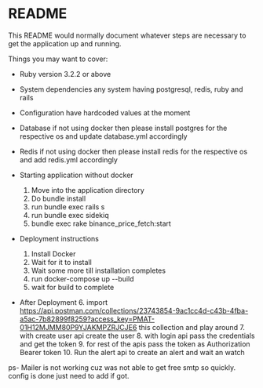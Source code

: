# README

This README would normally document whatever steps are necessary to get the application up and running.

Things you may want to cover:

* Ruby version
    3.2.2 or above

* System dependencies
    any system having postgresql, redis, ruby and rails

* Configuration
    have hardcoded values at the moment

* Database 
    if not using docker then please install postgres for the respective os and update database.yml accordingly

* Redis 
    if not using docker then please install redis for the respective os and add redis.yml accordingly

* Starting application without docker
    1. Move into the application directory
    2. Do bundle install
    3. run bundle exec rails s
    4. run bundle exec sidekiq
    5. bundle exec rake binance_price_fetch:start

* Deployment instructions
    1. Install Docker
    2. Wait for it to install
    3. Wait some more till installation completes
    4. run docker-compose up --build
    5. wait for build to complete

* After Deployment
    6. import https://api.postman.com/collections/23743854-9ac1cc4d-c43b-4fba-a5ac-7b82899f8259?access_key=PMAT-01H12MJMM80P9YJAKMPZRJCJE6 this collection and play around
    7. with create user api create the user
    8. with login api pass the credentials and get the token
    9. for rest of the apis pass the token as Authorization Bearer token
    10. Run the alert api to create an alert and wait an watch


ps- Mailer is not working cuz was not able to get free smtp so quickly. config is done just need to add if got.